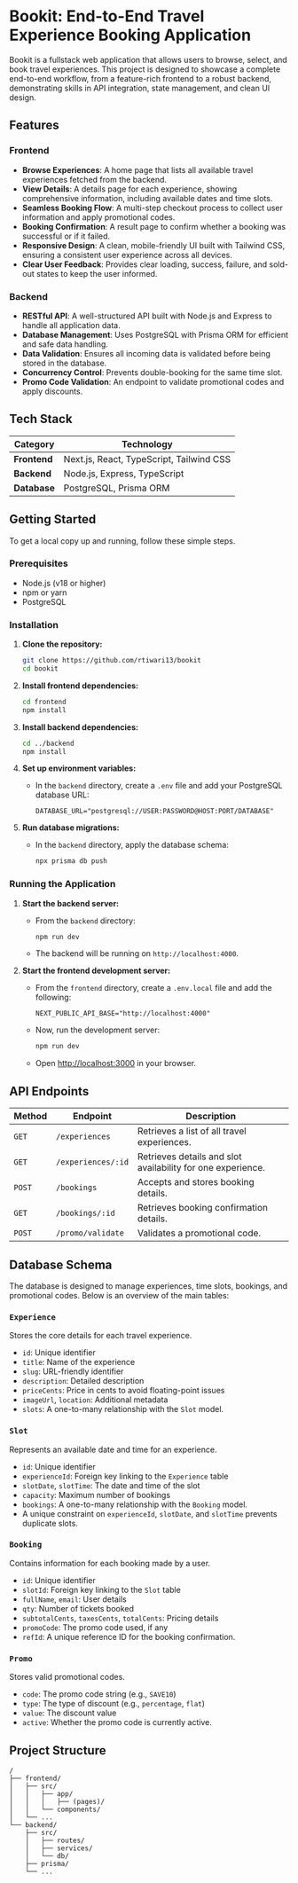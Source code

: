 # Bookit: End-to-End Travel Experience Booking Application

Bookit is a fullstack web application that allows users to browse, select, and book travel experiences. This project is designed to showcase a complete end-to-end workflow, from a feature-rich frontend to a robust backend, demonstrating skills in API integration, state management, and clean UI design.

## Features

### Frontend
- **Browse Experiences**: A home page that lists all available travel experiences fetched from the backend.
- **View Details**: A details page for each experience, showing comprehensive information, including available dates and time slots.
- **Seamless Booking Flow**: A multi-step checkout process to collect user information and apply promotional codes.
- **Booking Confirmation**: A result page to confirm whether a booking was successful or if it failed.
- **Responsive Design**: A clean, mobile-friendly UI built with Tailwind CSS, ensuring a consistent user experience across all devices.
- **Clear User Feedback**: Provides clear loading, success, failure, and sold-out states to keep the user informed.

### Backend
- **RESTful API**: A well-structured API built with Node.js and Express to handle all application data.
- **Database Management**: Uses PostgreSQL with Prisma ORM for efficient and safe data handling.
- **Data Validation**: Ensures all incoming data is validated before being stored in the database.
- **Concurrency Control**: Prevents double-booking for the same time slot.
- **Promo Code Validation**: An endpoint to validate promotional codes and apply discounts.

## Tech Stack

| Category      | Technology                               |
|---------------|------------------------------------------|
| **Frontend**  | Next.js, React, TypeScript, Tailwind CSS |
| **Backend**   | Node.js, Express, TypeScript             |
| **Database**  | PostgreSQL, Prisma ORM                   |

## Getting Started

To get a local copy up and running, follow these simple steps.

### Prerequisites

- Node.js (v18 or higher)
- npm or yarn
- PostgreSQL

### Installation

1. **Clone the repository:**
   ```sh
   git clone https://github.com/rtiwari13/bookit
   cd bookit
   ```

2. **Install frontend dependencies:**
   ```sh
   cd frontend
   npm install
   ```

3. **Install backend dependencies:**
   ```sh
   cd ../backend
   npm install
   ```

4. **Set up environment variables:**
   - In the `backend` directory, create a `.env` file and add your PostgreSQL database URL:
     ```env
     DATABASE_URL="postgresql://USER:PASSWORD@HOST:PORT/DATABASE"
     ```

5. **Run database migrations:**
   - In the `backend` directory, apply the database schema:
     ```sh
     npx prisma db push
     ```

### Running the Application

1. **Start the backend server:**
   - From the `backend` directory:
     ```sh
     npm run dev
     ```
   - The backend will be running on `http://localhost:4000`.

2. **Start the frontend development server:**
   - From the `frontend` directory, create a `.env.local` file and add the following:
     ```env
     NEXT_PUBLIC_API_BASE="http://localhost:4000"
     ```
   - Now, run the development server:
     ```sh
     npm run dev
     ```
   - Open [http://localhost:3000](http://localhost:3000) in your browser.

## API Endpoints

| Method | Endpoint                | Description                                        |
|--------|-------------------------|----------------------------------------------------|
| `GET`  | `/experiences`          | Retrieves a list of all travel experiences.        |
| `GET`  | `/experiences/:id`      | Retrieves details and slot availability for one experience.|
| `POST` | `/bookings`             | Accepts and stores booking details.                |
| `GET`  | `/bookings/:id`         | Retrieves booking confirmation details.            |
| `POST` | `/promo/validate`       | Validates a promotional code.                      |

## Database Schema

The database is designed to manage experiences, time slots, bookings, and promotional codes. Below is an overview of the main tables:

### `Experience`
Stores the core details for each travel experience.
- `id`: Unique identifier
- `title`: Name of the experience
- `slug`: URL-friendly identifier
- `description`: Detailed description
- `priceCents`: Price in cents to avoid floating-point issues
- `imageUrl`, `location`: Additional metadata
- `slots`: A one-to-many relationship with the `Slot` model.

### `Slot`
Represents an available date and time for an experience.
- `id`: Unique identifier
- `experienceId`: Foreign key linking to the `Experience` table
- `slotDate`, `slotTime`: The date and time of the slot
- `capacity`: Maximum number of bookings
- `bookings`: A one-to-many relationship with the `Booking` model.
- A unique constraint on `experienceId`, `slotDate`, and `slotTime` prevents duplicate slots.

### `Booking`
Contains information for each booking made by a user.
- `id`: Unique identifier
- `slotId`: Foreign key linking to the `Slot` table
- `fullName`, `email`: User details
- `qty`: Number of tickets booked
- `subtotalCents`, `taxesCents`, `totalCents`: Pricing details
- `promoCode`: The promo code used, if any
- `refId`: A unique reference ID for the booking confirmation.

### `Promo`
Stores valid promotional codes.
- `code`: The promo code string (e.g., `SAVE10`)
- `type`: The type of discount (e.g., `percentage`, `flat`)
- `value`: The discount value
- `active`: Whether the promo code is currently active.

## Project Structure
```
/
├── frontend/
│   ├── src/
│   │   ├── app/
│   │   │   ├── (pages)/
│   │   └── components/
│   └── ...
└── backend/
    ├── src/
    │   ├── routes/
    │   ├── services/
    │   └── db/
    ├── prisma/
    └── ...
```
